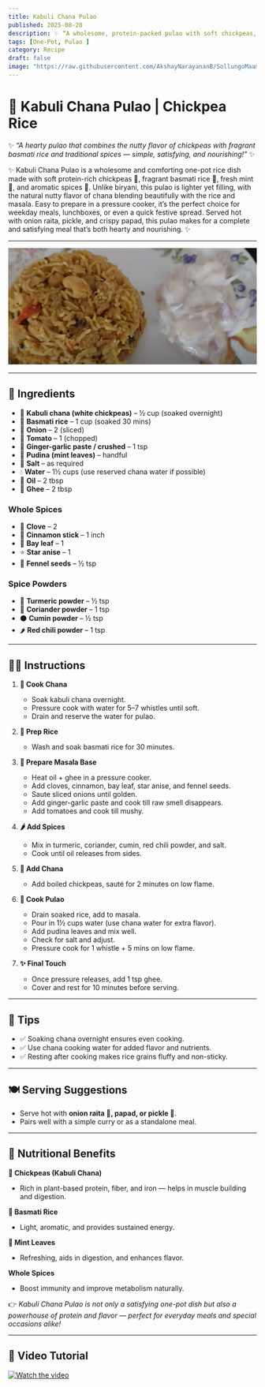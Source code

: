 ```yaml
---
title: Kabuli Chana Pulao  
published: 2025-08-20  
description: ✨ “A wholesome, protein-packed pulao with soft chickpeas, fragrant basmati rice, and aromatic spices — a one-pot delight for every meal!” ✨  
tags: [One-Pot, Pulao ]  
category: Recipe  
draft: false  
image: "https://raw.githubusercontent.com/AkshayNarayananB/SollungoMaami/master/images/chanapulao.png"  
---
```


# 🍲 Kabuli Chana Pulao | Chickpea Rice  

✨ *“A hearty pulao that combines the nutty flavor of chickpeas with fragrant basmati rice and traditional spices — simple, satisfying, and nourishing!”* ✨  

✨ Kabuli Chana Pulao is a wholesome and comforting one-pot rice dish made with soft protein-rich chickpeas 🫘, fragrant basmati rice 🍚, fresh mint 🌿, and aromatic spices 🌸. Unlike biryani, this pulao is lighter yet filling, with the natural nutty flavor of chana blending beautifully with the rice and masala. Easy to prepare in a pressure cooker, it’s the perfect choice for weekday meals, lunchboxes, or even a quick festive spread. Served hot with onion raita, pickle, and crispy papad, this pulao makes for a complete and satisfying meal that’s both hearty and nourishing. ✨

---

![chanapulao](https://raw.githubusercontent.com/AkshayNarayananB/SollungoMaami/master/images/chanapulao.png)  

---

## 🛒 Ingredients  

- 🫘 **Kabuli chana (white chickpeas)** – ½ cup (soaked overnight)  
- 🌾 **Basmati rice** – 1 cup (soaked 30 mins)  
- 🧅 **Onion** – 2 (sliced)  
- 🍅 **Tomato** – 1 (chopped)  
- 🧄 **Ginger-garlic paste / crushed** – 1 tsp  
- 🌿 **Pudina (mint leaves)** – handful  
- 🧂 **Salt** – as required  
- 💧 **Water** – 1½ cups (use reserved chana water if possible)  
- 🧈 **Oil** – 2 tbsp  
- 🧈 **Ghee** – 2 tbsp  

### Whole Spices  
- 🌸 **Clove** – 2  
- 🌿 **Cinnamon stick** – 1 inch  
- 🍃 **Bay leaf** – 1  
- ⭐ **Star anise** – 1  
- 🌱 **Fennel seeds** – ½ tsp  

### Spice Powders  
- 🌼 **Turmeric powder** – ½ tsp  
- 🌿 **Coriander powder** – 1 tsp  
- ⚫ **Cumin powder** – ½ tsp  
- 🌶️ **Red chili powder** – 1 tsp  

---

## 👩‍🍳 Instructions  

1. **🫘 Cook Chana**  
   - Soak kabuli chana overnight.  
   - Pressure cook with water for 5–7 whistles until soft.  
   - Drain and reserve the water for pulao.  

2. **🍚 Prep Rice**  
   - Wash and soak basmati rice for 30 minutes.  

3. **🥘 Prepare Masala Base**  
   - Heat oil + ghee in a pressure cooker.  
   - Add cloves, cinnamon, bay leaf, star anise, and fennel seeds.  
   - Saute sliced onions until golden.  
   - Add ginger-garlic paste and cook till raw smell disappears.  
   - Add tomatoes and cook till mushy.  

4. **🌶️ Add Spices**  
   - Mix in turmeric, coriander, cumin, red chili powder, and salt.  
   - Cook until oil releases from sides.  

5. **🫘 Add Chana**  
   - Add boiled chickpeas, sauté for 2 minutes on low flame.  

6. **🍲 Cook Pulao**  
   - Drain soaked rice, add to masala.  
   - Pour in 1½ cups water (use chana water for extra flavor).  
   - Add pudina leaves and mix well.  
   - Check for salt and adjust.  
   - Pressure cook for 1 whistle + 5 mins on low flame.  

7. **✨ Final Touch**  
   - Once pressure releases, add 1 tsp ghee.  
   - Cover and rest for 10 minutes before serving.  

---

## 🌟 Tips  

- ✅ Soaking chana overnight ensures even cooking.  
- ✅ Use chana cooking water for added flavor and nutrients.  
- ✅ Resting after cooking makes rice grains fluffy and non-sticky.  

---

## 🍽️ Serving Suggestions  

- Serve hot with **onion raita 🥒, papad, or pickle 🍋**.  
- Pairs well with a simple curry or as a standalone meal.  

---

## 💪 Nutritional Benefits  

**🫘 Chickpeas (Kabuli Chana)**  
- Rich in plant-based protein, fiber, and iron — helps in muscle building and digestion.  

**🌾 Basmati Rice**  
- Light, aromatic, and provides sustained energy.  

**🌿 Mint Leaves**  
- Refreshing, aids in digestion, and enhances flavor.  

**Whole Spices**  
- Boost immunity and improve metabolism naturally.  

👉 *Kabuli Chana Pulao is not only a satisfying one-pot dish but also a powerhouse of protein and flavor — perfect for everyday meals and special occasions alike!*  

---

## 🎥 Video Tutorial  

[![Watch the video](https://img.youtube.com/vi/VIDEO_ID/0.jpg)](https://youtu.be/akhhnTm3Alk?si=trUOJIKN9fd4kRGr)  
